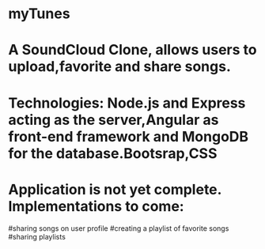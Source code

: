# myTunes
# A SoundCloud Clone, allows users to upload,favorite and share songs.
# Technologies: Node.js and Express acting as the server,Angular as front-end framework and MongoDB for the database.Bootsrap,CSS

# Application is not yet complete. Implementations to come:
  #sharing songs on user profile
  #creating a playlist of favorite songs
  #sharing playlists
